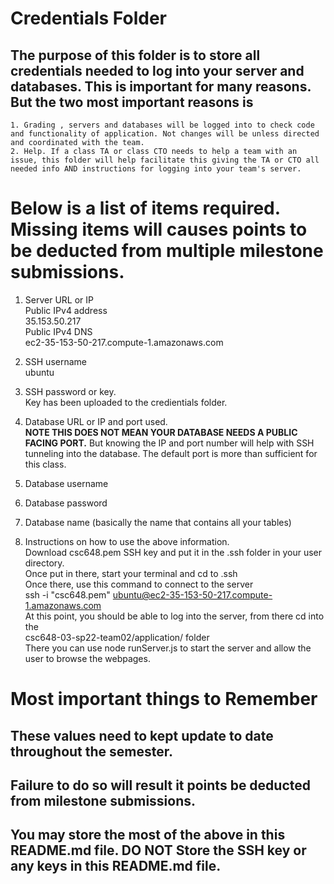 # Credentials Folder

## The purpose of this folder is to store all credentials needed to log into your server and databases. This is important for many reasons. But the two most important reasons is
    1. Grading , servers and databases will be logged into to check code and functionality of application. Not changes will be unless directed and coordinated with the team.
    2. Help. If a class TA or class CTO needs to help a team with an issue, this folder will help facilitate this giving the TA or CTO all needed info AND instructions for logging into your team's server. 


# Below is a list of items required. Missing items will causes points to be deducted from multiple milestone submissions.

1. Server URL or IP
    <br>Public IPv4 address
    <br>35.153.50.217 
    <br>Public IPv4 DNS
    <br>ec2-35-153-50-217.compute-1.amazonaws.com
    
2. SSH username
    <br>ubuntu

3. SSH password or key.
    <br>Key has been uploaded to the credientials folder.
    
4. Database URL or IP and port used.
    <br><strong> NOTE THIS DOES NOT MEAN YOUR DATABASE NEEDS A PUBLIC FACING PORT.</strong> But knowing the IP and port number will help with SSH tunneling into the database. The default port is more than sufficient for this class.
5. Database username
6. Database password
7. Database name (basically the name that contains all your tables)

8. Instructions on how to use the above information.
<br>Download csc648.pem SSH key and put it in the .ssh folder in your user directory.
<br>Once put in there, start your terminal and cd to .ssh
<br>Once there, use this command to connect to the server
<br>ssh -i "csc648.pem" ubuntu@ec2-35-153-50-217.compute-1.amazonaws.com
<br>At this point, you should be able to log into the server, from there cd into the
<br>csc648-03-sp22-team02/application/ folder
<br>There you can use node runServer.js to start the server and allow the user to browse the webpages.

# Most important things to Remember
## These values need to kept update to date throughout the semester. <br>
## <strong>Failure to do so will result it points be deducted from milestone submissions.</strong><br>
## You may store the most of the above in this README.md file. DO NOT Store the SSH key or any keys in this README.md file.
